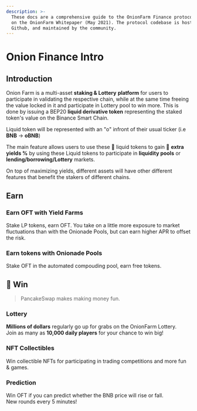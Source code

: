 ```yaml
---
description: >-
  These docs are a comprehensive guide to the OnionFarm Finance protocol, based
  on the OnionFarm Whitepaper (May 2021). The protocol codebase is hosted on
  Github, and maintained by the community.
---
```


# Onion Finance Intro

## Introduction

Onion Farm is a multi-asset **staking & Lottery** **platform** for users to participate in validating the respective chain, while at the same time freeing the value locked in it and participate in Lottery pool to win more. This is done by issuing a BEP20 **liquid derivative token** representing the staked token's value on the Binance Smart Chain.

Liquid token will be represented with an "o" infront of their usual ticker \(i.e **BNB** -&gt; **oBNB**\)

The main feature allows users to use these 🌊 liquid tokens to gain 💸 **extra yields %** by using these Liquid tokens to participate in **liquidity pools** or **lending/borrowing/Lottery** markets.

On top of maximizing yields, different assets will have other different features that benefit the stakers of different chains.

## Earn

### Earn OFT with Yield Farms

Stake LP tokens, earn OFT. You take on a little more exposure to market fluctuations than with the Onionade Pools, but can earn higher APR to offset the risk.

### Earn tokens with Onionade Pools

Stake OFT in the automated compouding pool, earn free tokens.

## 🎲 Win

> PancakeSwap makes making money fun.

### Lottery

**Millions of dollars** regularly go up for grabs on the OnionFarm Lottery.  
Join as many as **10,000 daily players** for your chance to win big!

### NFT Collectibles

Win collectible NFTs for participating in trading competitions and more fun & games.

### Prediction

Win OFT if you can predict whether the BNB price will rise or fall.  
New rounds every 5 minutes!

